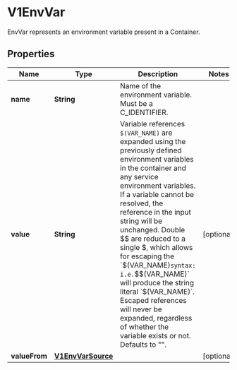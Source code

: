 

# V1EnvVar

EnvVar represents an environment variable present in a Container.
## Properties

Name | Type | Description | Notes
------------ | ------------- | ------------- | -------------
**name** | **String** | Name of the environment variable. Must be a C_IDENTIFIER. | 
**value** | **String** | Variable references `$(VAR_NAME)` are expanded using the previously defined environment variables in the container and any service environment variables. If a variable cannot be resolved, the reference in the input string will be unchanged. Double $$ are reduced to a single $, which allows for escaping the `$(VAR_NAME)` syntax: i.e. `$$(VAR_NAME)` will produce the string literal `$(VAR_NAME)`. Escaped references will never be expanded, regardless of whether the variable exists or not. Defaults to &quot;&quot;. |  [optional]
**valueFrom** | [**V1EnvVarSource**](V1EnvVarSource.md) |  |  [optional]



